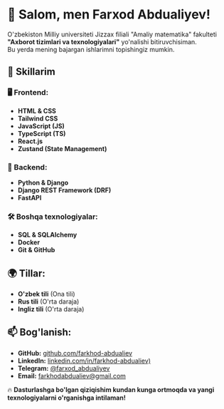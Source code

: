 # 👋 Salom, men Farxod Abdualiyev!  
O'zbekiston Milliy universiteti Jizzax filiali "Amaliy matematika" fakulteti **"Axborot tizimlari va texnologiyalari"** yo'nalishi bitiruvchisiman.  
Bu yerda mening bajargan ishlarimni topishingiz mumkin.  

## 🚀 Skillarim  
### 🖥️ Frontend:
- **HTML & CSS**  
- **Tailwind CSS**  
- **JavaScript (JS)**  
- **TypeScript (TS)**  
- **React.js**  
- **Zustand (State Management)**  

### 🐍 Backend:
- **Python & Django**  
- **Django REST Framework (DRF)**  
- **FastAPI**  

### 🛠️ Boshqa texnologiyalar:
- **SQL & SQLAlchemy**  
- **Docker**  
- **Git & GitHub**  

## 🌍 Tillar:
- **O'zbek tili** (Ona tili)  
- **Rus tili** (O'rta daraja)  
- **Ingliz tili** (O'rta daraja)  

## 📫 Bog'lanish:
- **GitHub:** [github.com/farkhod-abdualiev](https://github.com/farkhod-abdualiev)  
- **LinkedIn:** [linkedin.com/in/farkhod-abdualiev)]([https://linkedin.com/in/username](https://www.linkedin.com/in/farkhod-abdualiev/))  
- **Telegram:** [@farxod_abdualiyev]([https://t.me/username](https://t.me/farxod_abdualiyev))  
- **Email:** farkhodabdualiev@gmail.com  

🔥 **Dasturlashga bo'lgan qiziqishim kundan kunga ortmoqda va yangi texnologiyalarni o'rganishga intilaman!**  
